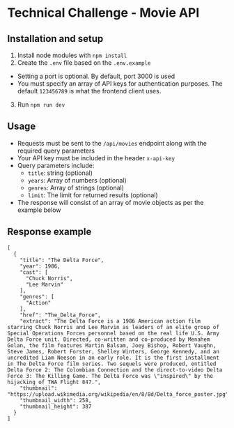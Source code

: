 # Technical Challenge - Movie API

## Installation and setup

1. Install node modules with `npm install`
2. Create the `.env` file based on the `.env.example`
  - Setting a port is optional. By default, port 3000 is used
  - You must specify an array of API keys for authentication purposes. The default `123456789` is what the frontend client uses.
3. Run `npm run dev`

## Usage

- Requests must be sent to the `/api/movies` endpoint along with the required query parameters
- Your API key must be included in the header `x-api-key`
- Query parameters include:
  - `title`: string (optional)
  - `years`: Array of numbers (optional)
  - `genres`: Array of strings (optional)
  - `limit`: The limit for returned results (optional)
- The response will consist of an array of movie objects as per the example below

## Response example

```
[
  {
    "title": "The Delta Force",
    "year": 1986,
    "cast": [
      "Chuck Norris",
      "Lee Marvin"
    ],
    "genres": [
      "Action"
    ],
    "href": "The_Delta_Force",
    "extract": "The Delta Force is a 1986 American action film starring Chuck Norris and Lee Marvin as leaders of an elite group of Special Operations Forces personnel based on the real life U.S. Army Delta Force unit. Directed, co-written and co-produced by Menahem Golan, the film features Martin Balsam, Joey Bishop, Robert Vaughn, Steve James, Robert Forster, Shelley Winters, George Kennedy, and an uncredited Liam Neeson in an early role. It is the first installment in The Delta Force film series. Two sequels were produced, entitled Delta Force 2: The Colombian Connection and the direct-to-video Delta Force 3: The Killing Game. The Delta Force was \"inspired\" by the hijacking of TWA Flight 847.",
    "thumbnail": "https://upload.wikimedia.org/wikipedia/en/8/8d/Delta_force_poster.jpg",
    "thumbnail_width": 258,
    "thumbnail_height": 387
  }
]
  ```



